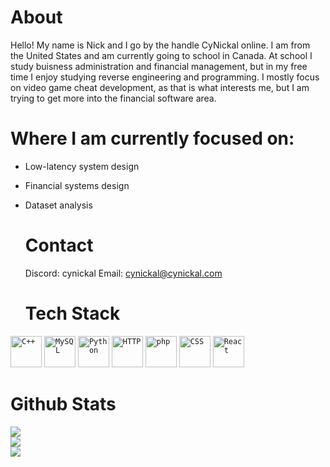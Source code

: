 # About
Hello! My name is Nick and I go by the handle CyNickal online. I am from the United States and am currently going to school in Canada. At school I study buisness administration and financial management, but in my free time I enjoy studying reverse engineering and programming. I mostly focus on video game cheat development, as that is what interests me, but I am trying to get more into the financial software area. 

# Where I am currently focused on:
- Low-latency system design
- Financial systems design
- Dataset analysis

  # Contact
  Discord: cynickal
  Email: cynickal@cynickal.com

  # Tech Stack
<div >
	<code><img width="50" src="https://user-images.githubusercontent.com/25181517/192106073-90fffafe-3562-4ff9-a37e-c77a2da0ff58.png" alt="C++" title="C++"/></code>
	<code><img width="50" src="https://user-images.githubusercontent.com/25181517/183896128-ec99105a-ec1a-4d85-b08b-1aa1620b2046.png" alt="MySQL" title="MySQL"/></code>
	<code><img width="50" src="https://user-images.githubusercontent.com/25181517/183423507-c056a6f9-1ba8-4312-a350-19bcbc5a8697.png" alt="Python" title="Python"/></code>
	<code><img width="50" src="https://user-images.githubusercontent.com/25181517/192107854-765620d7-f909-4953-a6da-36e1ef69eea6.png" alt="HTTP" title="HTTP"/></code>
	<code><img width="50" src="https://user-images.githubusercontent.com/25181517/183570228-6a040b9f-3ddf-47a2-a201-743121dac664.png" alt="php" title="php"/></code>
	<code><img width="50" src="https://user-images.githubusercontent.com/25181517/183898674-75a4a1b1-f960-4ea9-abcb-637170a00a75.png" alt="CSS" title="CSS"/></code>
	<code><img width="50" src="https://user-images.githubusercontent.com/25181517/183897015-94a058a6-b86e-4e42-a37f-bf92061753e5.png" alt="React" title="React"/></code>
</div>

# Github Stats
![](https://github-readme-stats.vercel.app/api?username=CyN1ckal&theme=radical&hide_border=false&include_all_commits=false&count_private=false)<br/>
![](https://github-readme-streak-stats.herokuapp.com/?user=CyN1ckal&theme=radical&hide_border=false)<br/>
![](https://github-readme-stats.vercel.app/api/top-langs/?username=CyN1ckal&theme=radical&hide_border=false&include_all_commits=false&count_private=false&layout=compact)
